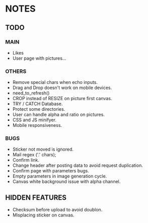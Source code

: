 # NOTES


## TODO


### MAIN

- Likes
- User page with pictures...

### OTHERS

- Remove special chars when echo inputs.
- Drag and Drop doesn't work on mobile devices.
- need_to_refresh()
- CROP instead of RESIZE on picture first canvas.
- TRY / CATCH Database.
- Protect some directories.
- User can handle alpha and ratio on pictures.
- CSS and JS minifyer.
- Mobile responsiveness.

### BUGS

- Sticker not moved is ignored.
- Mail regex ('.' chars);
- Confirm link.
- Change header after posting data to avoid request duplication.
- Confirm page with parameters bugs.
- Empty parameters in image generation cycle.
- Canvas white background issue with alpha channel.


## HIDDEN FEATURES

- Checksum before upload to avoid doublon.
- Misplacing sticker on canvas.
